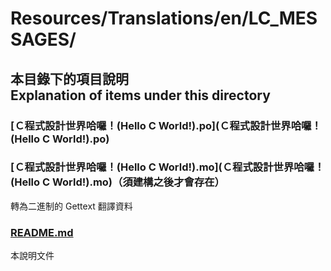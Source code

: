 # Resources/Translations/en/LC_MESSAGES/

## 本目錄下的項目說明<br />Explanation of items under this directory
### [Ｃ程式設計世界哈囉！(Hello C World!).po](Ｃ程式設計世界哈囉！(Hello C World!).po)

### [Ｃ程式設計世界哈囉！(Hello C World!).mo](Ｃ程式設計世界哈囉！(Hello C World!).mo)（須建構之後才會存在）
轉為二進制的 Gettext 翻譯資料

### [README.md](README.md)
本說明文件
